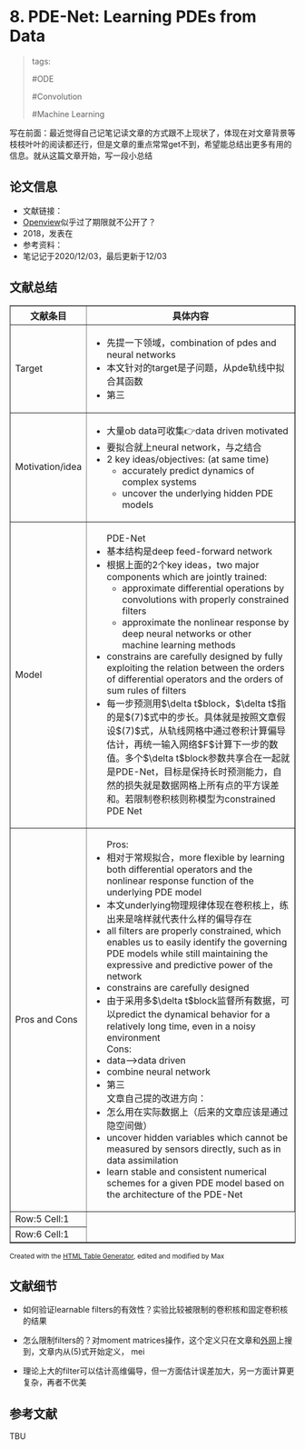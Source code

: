 # 8. PDE-Net: Learning PDEs from Data

> tags:
>
> \#ODE
>
> \#Convolution
>
> \#Machine Learning

写在前面：最近觉得自己记笔记读文章的方式跟不上现状了，体现在对文章背景等枝枝叶叶的阅读都还行，但是文章的重点常常get不到，希望能总结出更多有用的信息。就从这篇文章开始，写一段小总结

## 论文信息

* 文献链接：
* [Openview]()似乎过了期限就不公开了？
* 2018，发表在
* 参考资料：
* 笔记记于2020/12/03，最后更新于12/03

## 文献总结


<table id="tfhover" class="tftable" border="1">
<tr><th>文献条目</th><th>具体内容</th></tr>
<tr>
<td>Target</td>
<td>
<body>
  <ul type="disc">
    <li>先提一下领域，combination of pdes and neural networks</li>
    <li>本文针对的target是子问题，从pde轨线中拟合其函数</li>
    <li>第三</li>
  </ul>
</body>
</td></tr>
<tr><td>Motivation/idea</td>
<td>
<body>
  <ul type="disc">
    <li>大量ob data可收集👉data driven motivated</li>
    <li>要拟合就上neural network，与之结合</li>
    <li>2 key ideas/objectives: (at same time)<ul><li>accurately predict dynamics of complex systems</li><li>uncover the underlying hidden PDE models</li></ul></li>
  </ul>
</body>
</td>
</tr>
<tr><td>Model</td>
<td>
<body>
  <ul type="disc">
    PDE-Net
    <li>基本结构是deep feed-forward network</li>
    <li>根据上面的2个key ideas，two major components which are jointly trained:
      <ul><li>approximate differential operations by convolutions with properly constrained filters</li>
          <li>approximate the nonlinear response by deep neural networks or other machine learning methods</li></ul>
    </li>
    <li>constrains are carefully designed by fully exploiting the relation between the orders of differential operators and the orders of sum rules of filters</li>
    <li>每一步预测用$\delta t$block，$\delta t$指的是$(7)$式中的步长。具体就是按照文章假设$(7)$式，从轨线网格中通过卷积计算偏导估计，再统一输入网络$F$计算下一步的数值。多个$\delta t$block参数共享合在一起就是PDE-Net，目标是保持长时预测能力，自然的损失就是数据网格上所有点的平方误差和。若限制卷积核则称模型为constrained PDE Net</li>
  </ul>
</body>
</td>
</tr>
<tr><td>Pros and Cons</td>
<td>
<body>
  <ul type="disc">
    Pros:
    <li>相对于常规拟合，more flexible by learning both differential operators and the nonlinear response function of the underlying PDE model</li>
    <li>本文underlying物理规律体现在卷积核上，练出来是啥样就代表什么样的偏导存在</li>
    <li>all filters are properly constrained, which enables us to easily identify the governing PDE models while still maintaining the expressive and predictive power of the network</li>
    <li>constrains are carefully designed</li>
    <li>由于采用多$\delta t$block监督所有数据，可以predict the dynamical behavior for a relatively long time, even in a noisy environment</li>
    Cons:
    <li>data-->data driven</li>
    <li>combine neural network</li>
    <li>第三</li>
    文章自己提的改进方向：
    <li>怎么用在实际数据上（后来的文章应该是通过隐空间做）</li>
    <li>uncover hidden variables which cannot be measured by sensors directly, such as in data assimilation</li>
    <li>learn stable and consistent numerical schemes for a given PDE model based on the architecture of the PDE-Net</li>
  </ul>
</body>
</td>
</tr>
<tr><td>Row:5 Cell:1</td></tr>
<tr><td>Row:6 Cell:1</td></tr>
</table>
<p><small>Created with the <a href="http://www.pcjson.com/htmltable/" target="_blank">HTML Table Generator</a>, edited and modified by Max</small></p>

## 文献细节

* 如何验证learnable filters的有效性？实验比较被限制的卷积核和固定卷积核的结果

* 怎么限制filters的？对moment matrices操作，这个定义只在文章和[外网](https://en.wikipedia.org/wiki/Moment_matrix)上搜到，文章内从$(5)$式开始定义，
mei
* 理论上大的filter可以估计高维偏导，但一方面估计误差加大，另一方面计算更复杂，再者不优美

## 参考文献

TBU
